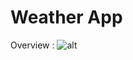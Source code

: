 # Weather App
Overview :
![alt](https://res.cloudinary.com/chat-app-gmc/image/upload/s--64LxKlfV--/v1650600080/cqxnhwjvcnqiaso5my6c.jpg)
